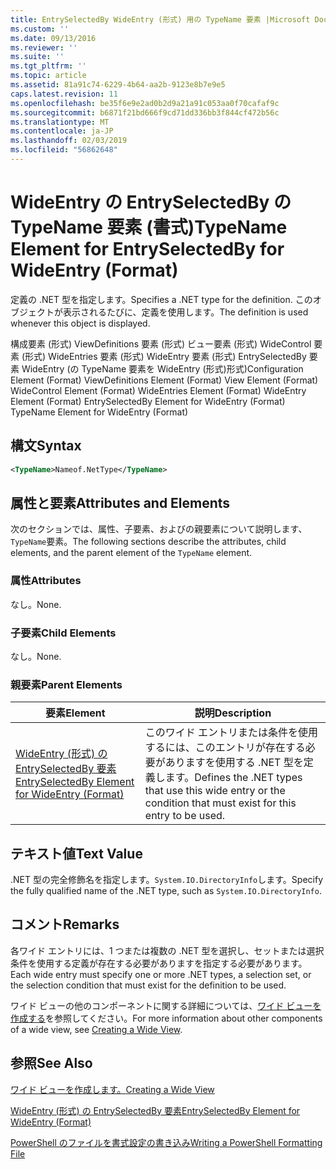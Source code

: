 ```yaml
---
title: EntrySelectedBy WideEntry (形式) 用の TypeName 要素 |Microsoft Docs
ms.custom: ''
ms.date: 09/13/2016
ms.reviewer: ''
ms.suite: ''
ms.tgt_pltfrm: ''
ms.topic: article
ms.assetid: 81a91c74-6229-4b64-aa2b-9123e8b7e9e5
caps.latest.revision: 11
ms.openlocfilehash: be35f6e9e2ad0b2d9a21a91c053aa0f70cafaf9c
ms.sourcegitcommit: b6871f21bd666f9cd71dd336bb3f844cf472b56c
ms.translationtype: MT
ms.contentlocale: ja-JP
ms.lasthandoff: 02/03/2019
ms.locfileid: "56862648"
---
```

# <a name="typename-element-for-entryselectedby-for-wideentry-format"></a><span data-ttu-id="24a80-102">WideEntry の EntrySelectedBy の TypeName 要素 (書式)</span><span class="sxs-lookup"><span data-stu-id="24a80-102">TypeName Element for EntrySelectedBy for WideEntry (Format)</span></span>

<span data-ttu-id="24a80-103">定義の .NET 型を指定します。</span><span class="sxs-lookup"><span data-stu-id="24a80-103">Specifies a .NET type for the definition.</span></span> <span data-ttu-id="24a80-104">このオブジェクトが表示されるたびに、定義を使用します。</span><span class="sxs-lookup"><span data-stu-id="24a80-104">The definition is used whenever this object is displayed.</span></span>

<span data-ttu-id="24a80-105">構成要素 (形式) ViewDefinitions 要素 (形式) ビュー要素 (形式) WideControl 要素 (形式) WideEntries 要素 (形式) WideEntry 要素 (形式) EntrySelectedBy 要素 WideEntry (の TypeName 要素を WideEntry (形式)形式)</span><span class="sxs-lookup"><span data-stu-id="24a80-105">Configuration Element (Format) ViewDefinitions Element (Format) View Element (Format) WideControl Element (Format) WideEntries Element (Format) WideEntry Element (Format) EntrySelectedBy Element for WideEntry (Format) TypeName Element for WideEntry (Format)</span></span>

## <a name="syntax"></a><span data-ttu-id="24a80-106">構文</span><span class="sxs-lookup"><span data-stu-id="24a80-106">Syntax</span></span>

```xml
<TypeName>Nameof.NetType</TypeName>
```

## <a name="attributes-and-elements"></a><span data-ttu-id="24a80-107">属性と要素</span><span class="sxs-lookup"><span data-stu-id="24a80-107">Attributes and Elements</span></span>

<span data-ttu-id="24a80-108">次のセクションでは、属性、子要素、およびの親要素について説明します、`TypeName`要素。</span><span class="sxs-lookup"><span data-stu-id="24a80-108">The following sections describe the attributes, child elements, and the parent element of the `TypeName` element.</span></span>

### <a name="attributes"></a><span data-ttu-id="24a80-109">属性</span><span class="sxs-lookup"><span data-stu-id="24a80-109">Attributes</span></span>

<span data-ttu-id="24a80-110">なし。</span><span class="sxs-lookup"><span data-stu-id="24a80-110">None.</span></span>

### <a name="child-elements"></a><span data-ttu-id="24a80-111">子要素</span><span class="sxs-lookup"><span data-stu-id="24a80-111">Child Elements</span></span>

<span data-ttu-id="24a80-112">なし。</span><span class="sxs-lookup"><span data-stu-id="24a80-112">None.</span></span>

### <a name="parent-elements"></a><span data-ttu-id="24a80-113">親要素</span><span class="sxs-lookup"><span data-stu-id="24a80-113">Parent Elements</span></span>

|<span data-ttu-id="24a80-114">要素</span><span class="sxs-lookup"><span data-stu-id="24a80-114">Element</span></span>|<span data-ttu-id="24a80-115">説明</span><span class="sxs-lookup"><span data-stu-id="24a80-115">Description</span></span>|
|-------------|-----------------|
|[<span data-ttu-id="24a80-116">WideEntry (形式) の EntrySelectedBy 要素</span><span class="sxs-lookup"><span data-stu-id="24a80-116">EntrySelectedBy Element for WideEntry (Format)</span></span>](./entryselectedby-element-for-wideentry-format.md)|<span data-ttu-id="24a80-117">このワイド エントリまたは条件を使用するには、このエントリが存在する必要がありますを使用する .NET 型を定義します。</span><span class="sxs-lookup"><span data-stu-id="24a80-117">Defines the .NET types that use this wide entry or the condition that must exist for this entry to be used.</span></span>|

## <a name="text-value"></a><span data-ttu-id="24a80-118">テキスト値</span><span class="sxs-lookup"><span data-stu-id="24a80-118">Text Value</span></span>

<span data-ttu-id="24a80-119">.NET 型の完全修飾名を指定します。`System.IO.DirectoryInfo`します。</span><span class="sxs-lookup"><span data-stu-id="24a80-119">Specify the fully qualified name of the .NET type, such as `System.IO.DirectoryInfo`.</span></span>

## <a name="remarks"></a><span data-ttu-id="24a80-120">コメント</span><span class="sxs-lookup"><span data-stu-id="24a80-120">Remarks</span></span>

<span data-ttu-id="24a80-121">各ワイド エントリには、1 つまたは複数の .NET 型を選択し、セットまたは選択条件を使用する定義が存在する必要がありますを指定する必要があります。</span><span class="sxs-lookup"><span data-stu-id="24a80-121">Each wide entry must specify one or more .NET types, a selection set, or the selection condition that must exist for the definition to be used.</span></span>

<span data-ttu-id="24a80-122">ワイド ビューの他のコンポーネントに関する詳細については、[ワイド ビューを作成する](./creating-a-wide-view.md)を参照してください。</span><span class="sxs-lookup"><span data-stu-id="24a80-122">For more information about other components of a wide view, see [Creating a Wide View](./creating-a-wide-view.md).</span></span>

## <a name="see-also"></a><span data-ttu-id="24a80-123">参照</span><span class="sxs-lookup"><span data-stu-id="24a80-123">See Also</span></span>

[<span data-ttu-id="24a80-124">ワイド ビューを作成します。</span><span class="sxs-lookup"><span data-stu-id="24a80-124">Creating a Wide View</span></span>](./creating-a-wide-view.md)

[<span data-ttu-id="24a80-125">WideEntry (形式) の EntrySelectedBy 要素</span><span class="sxs-lookup"><span data-stu-id="24a80-125">EntrySelectedBy Element for WideEntry (Format)</span></span>](./entryselectedby-element-for-wideentry-format.md)

[<span data-ttu-id="24a80-126">PowerShell のファイルを書式設定の書き込み</span><span class="sxs-lookup"><span data-stu-id="24a80-126">Writing a PowerShell Formatting File</span></span>](./writing-a-powershell-formatting-file.md)
